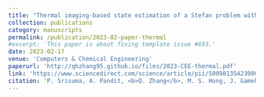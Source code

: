 ```yaml
---
title: "Thermal imaging-based state estimation of a Stefan problem with application to cell thawing"
collection: publications
category: manuscripts
permalink: /publication/2023-02-paper-thermal
#excerpt: 'This paper is about fixing template issue #693.'
date: 2023-02-17
venue: 'Computers & Chemical Engineering'
paperurl: 'http://qhzhang95.github.io/files/2023-CEE-thermal.pdf'
link: 'https://www.sciencedirect.com/science/article/pii/S0098135423000480'
citation: 'P. Srisuma, A. Pandit, <b>Q. Zhang</b>, M. S. Hong, J. Gamekkanda, F. Fachin, N. Moore, D. Djordjevic, M. Schwaerzler, T. Oyetunde, W. Tang, A. S. Myerson, G. Barbastathis, R. D. Braatz. &quot;Thermal imaging-based state estimation of a Stefan problem with application to cell thawing.&quot; <i>Computers & Chemical Engineering</i>. 173, 108179 (2023).'
---
```

